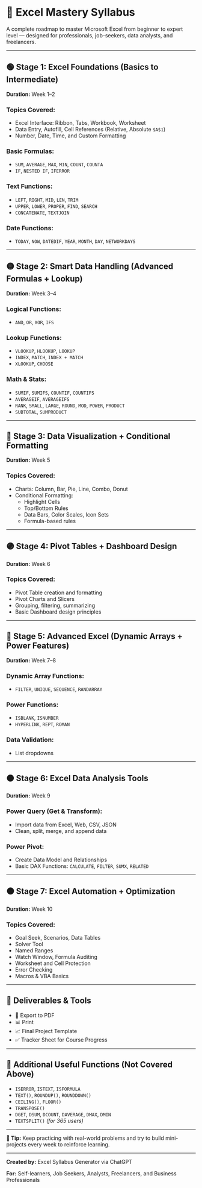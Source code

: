 # 📘 Excel Mastery Syllabus

A complete roadmap to master Microsoft Excel from beginner to expert level — designed for professionals, job-seekers, data analysts, and freelancers.

---

## 🟢 Stage 1: Excel Foundations (Basics to Intermediate)
**Duration:** Week 1–2

### Topics Covered:
- Excel Interface: Ribbon, Tabs, Workbook, Worksheet
- Data Entry, Autofill, Cell References (Relative, Absolute `$A$1`)
- Number, Date, Time, and Custom Formatting

### Basic Formulas:
- `SUM`, `AVERAGE`, `MAX`, `MIN`, `COUNT`, `COUNTA`
- `IF`, `NESTED IF`, `IFERROR`

### Text Functions:
- `LEFT`, `RIGHT`, `MID`, `LEN`, `TRIM`
- `UPPER`, `LOWER`, `PROPER`, `FIND`, `SEARCH`
- `CONCATENATE`, `TEXTJOIN`

### Date Functions:
- `TODAY`, `NOW`, `DATEDIF`, `YEAR`, `MONTH`, `DAY`, `NETWORKDAYS`


---

## 🟡 Stage 2: Smart Data Handling (Advanced Formulas + Lookup)
**Duration:** Week 3–4

### Logical Functions:
- `AND`, `OR`, `XOR`, `IFS`

### Lookup Functions:
- `VLOOKUP`, `HLOOKUP`, `LOOKUP`
- `INDEX`, `MATCH`, `INDEX + MATCH`
- `XLOOKUP`, `CHOOSE`

### Math & Stats:
- `SUMIF`, `SUMIFS`, `COUNTIF`, `COUNTIFS`
- `AVERAGEIF`, `AVERAGEIFS`
- `RANK`, `SMALL`, `LARGE`, `ROUND`, `MOD`, `POWER`, `PRODUCT`
- `SUBTOTAL`, `SUMPRODUCT`



---

## 🔵 Stage 3: Data Visualization + Conditional Formatting
**Duration:** Week 5

### Topics Covered:
- Charts: Column, Bar, Pie, Line, Combo, Donut
- Conditional Formatting:
  - Highlight Cells
  - Top/Bottom Rules
  - Data Bars, Color Scales, Icon Sets
  - Formula-based rules


---

## 🟣 Stage 4: Pivot Tables + Dashboard Design
**Duration:** Week 6

### Topics Covered:
- Pivot Table creation and formatting
- Pivot Charts and Slicers
- Grouping, filtering, summarizing
- Basic Dashboard design principles



---

## 🔴 Stage 5: Advanced Excel (Dynamic Arrays + Power Features)
**Duration:** Week 7–8

### Dynamic Array Functions:
- `FILTER`, `UNIQUE`, `SEQUENCE`, `RANDARRAY`

### Power Functions:
- `ISBLANK`, `ISNUMBER`
- `HYPERLINK`, `REPT`, `ROMAN`

### Data Validation:
- List dropdowns




---

## 🟤 Stage 6: Excel Data Analysis Tools
**Duration:** Week 9

### Power Query (Get & Transform):
- Import data from Excel, Web, CSV, JSON
- Clean, split, merge, and append data

### Power Pivot:
- Create Data Model and Relationships
- Basic DAX Functions: `CALCULATE`, `FILTER`, `SUMX`, `RELATED`



---

## ⚫ Stage 7: Excel Automation + Optimization
**Duration:** Week 10

### Topics Covered:
- Goal Seek, Scenarios, Data Tables
- Solver Tool
- Named Ranges
- Watch Window, Formula Auditing
- Worksheet and Cell Protection
- Error Checking
- Macros & VBA Basics


---

## 🎯 Deliverables & Tools
- 📄 Export to PDF
- 📊 Print
- 📈 Final Project Template
- ✅ Tracker Sheet for Course Progress

---

## 🧾 Additional Useful Functions (Not Covered Above)
- `ISERROR`, `ISTEXT`, `ISFORMULA`
- `TEXT()`, `ROUNDUP()`, `ROUNDDOWN()`
- `CEILING()`, `FLOOR()`
- `TRANSPOSE()`
- `DGET`, `DSUM`, `DCOUNT`, `DAVERAGE`, `DMAX`, `DMIN`
- `TEXTSPLIT()` *(for 365 users)*

---

**📌 Tip:** Keep practicing with real-world problems and try to build mini-projects every week to reinforce learning.

---

**Created by:** Excel Syllabus Generator via ChatGPT

**For:** Self-learners, Job Seekers, Analysts, Freelancers, and Business Professionals


